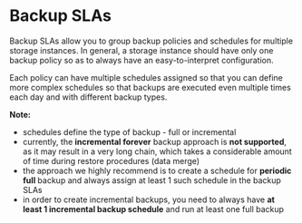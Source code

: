 # Backup SLAs

Backup SLAs allow you to group backup policies and schedules for multiple storage instances. In general, a storage instance should have only one backup policy so as to always have an easy-to-interpret configuration.

Each policy can have multiple schedules assigned so that you can define more complex schedules so that backups are executed even multiple times each day and with different backup types.

**Note:**

* schedules define the type of backup - full or incremental
* currently, the **incremental forever** backup approach is **not supported**, as it may result in a very long chain, which takes a considerable amount of time during restore procedures \(data merge\)
* the approach we highly recommend is to create a schedule for **periodic full** backup and always assign at least 1 such schedule in the backup SLAs
* in order to create incremental backups, you need to always have **at least 1 incremental backup schedule** and run at least one full backup